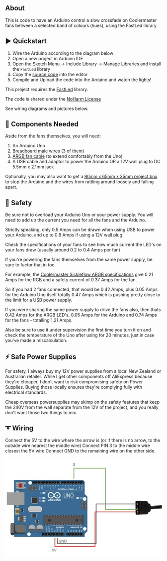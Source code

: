 ## About

This is code to have an Arduino control a slow crossfade on Coolermaster fans between a selected band of colours (hues), using the FastLed library

## ▶️ Quickstart

1. Wire the Arduino according to the diagram below
2. Open a new project in Arduino IDE
3. Open the Sketch Menu -> Include Library -> Manage Libraries and install the `FastLed` library
4. Copy the [source code](./fan_light_fader.ino) into the editor
5. Compile and Upload the code into the Arduino and watch the lights!

This project requires the [FastLed](https://github.com/FastLED/FastLED/wiki/Pixel-reference) library.

The code is shared under the [NoHarm License](./LICENSE.md)

See wiring diagrams and pictures below.

## 🛒 Components Needed

Aside from the fans themselves, you will need:

1. An Arduino Uno
2. [Breadboard male wires](https://www.aliexpress.com/w/wholesale-bread-board-male-wires.html?spm=a2g0o.productlist.search.0) (3 of them)
3. [ARGB fan cable](https://www.aliexpress.com/w/wholesale-argb-fan-cable.html?spm=a2g0o.productlist.search.0) (to extend comfortably from the Uno)
4. A USB cable and adaptor to power the Arduino OR a 12V wall plug to DC 5.5mm x 2.1mm jack

Optionally, you may also want to get a [90mm x 65mm x 35mm project box](https://www.aliexpress.com/w/wholesale-90mm-65mm-plastic-project-box.html?spm=a2g0o.productlist.search.0) to stop the Arduino and the wires from rattling around loosely and falling apart.

## 🦺 Safety

Be sure not to overload your Arduino Uno or your power supply. You will need to add up the current you need for all the fans and the Arduino.

Strictly speaking, only 0.5 Amps can be drawn when using USB to power your Arduino, and up to 0.8 Amps if using a 12V wall plug.

Check the specifications of your fans to see how much current the LED's on your fans draw (usually around 0.2 to 0.4 Amps per fan)

If you're powering the fans themselves from the same power supply, be sure to factor that in too.

For example, the [Coolermaster Sickleflow ARGB specifications]([https://www.coolermaster.com/en-global/products/sickleflow-120/?tab=tech_spec](https://www.coolermaster.com/en-global/products/sickleflow-120-argb/?tab=tech_spec)) give 0.21 Amps for the RGB and a safety current of 0.37 Amps for the fan.

So if you had 2 fans connected, that would be 0.42 Amps, plus 0.05 Amps for the Arduino Uno itself totally 0.47 Amps which is pushing pretty close to the limit for a USB power supply.

If you were sharing the same power supply to drive the fans also, then thats 0.42 Amps for the ARGB LED's, 0.05 Amps for the Arduino and 0.74 Amps for the fans - totalling 1.21 Amps.

Also be sure to use it under supervision the first time you turn it on and check the temperature of the Uno after using for 20 minutes, just in case you've made a miscalculation.

## ⚡️ Safe Power Supplies

For safety, I always buy my 12V power supplies from a local New Zealand or Australian retailer. While I get other components off AliExpress because they're cheaper, I don't want to risk compromising safety on Power Supplies. Buying those locally ensures they're complying fully with electrical standards. 

Cheap overseas powersupplies may skimp on the safety features that keep the 240V from the wall separate from the 12V of the project, and you really don't want those two things to mix.


## ➰ Wiring

Connect the 5V to the wire where the arrow is
(or if there is no arrow, to the outside wire nearest the middle wire)
Connect PIN 3 to the middle wire closest the 5V wire
Connect GND to the remaining wire on the other side.

![Example of wiring from Arduino Uno](./argb%20wiring%20diagram.png)


